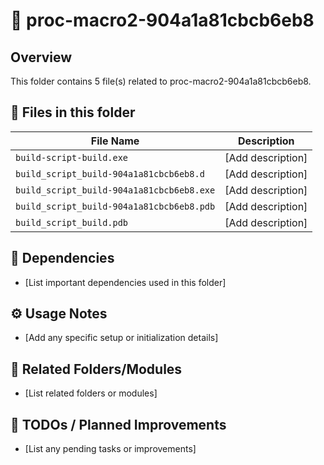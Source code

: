 # 📂 proc-macro2-904a1a81cbcb6eb8

## Overview
This folder contains 5 file(s) related to proc-macro2-904a1a81cbcb6eb8.

## 📄 Files in this folder

| File Name | Description |
|-----------|-------------|
| `build-script-build.exe` | [Add description] |
| `build_script_build-904a1a81cbcb6eb8.d` | [Add description] |
| `build_script_build-904a1a81cbcb6eb8.exe` | [Add description] |
| `build_script_build-904a1a81cbcb6eb8.pdb` | [Add description] |
| `build_script_build.pdb` | [Add description] |

## 🔗 Dependencies
- [List important dependencies used in this folder]

## ⚙️ Usage Notes
- [Add any specific setup or initialization details]

## 🔄 Related Folders/Modules
- [List related folders or modules]

## 🚧 TODOs / Planned Improvements
- [List any pending tasks or improvements]
